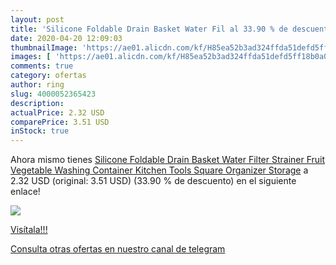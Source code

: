 ```yaml
---
layout: post
title: 'Silicone Foldable Drain Basket Water Fil al 33.90 % de descuento'
date: 2020-04-20 12:09:03
thumbnailImage: 'https://ae01.alicdn.com/kf/H85ea52b3ad324ffda51defd5ff18b0a0Y/Silicone-Foldable-Drain-Basket-Water-Filter-Strainer-Fruit-Vegetable-Washing-Container-Kitchen-Tools-Square-Organizer-Storage.jpg_350x350._SL200_.jpg'
images: [ 'https://ae01.alicdn.com/kf/H85ea52b3ad324ffda51defd5ff18b0a0Y/Silicone-Foldable-Drain-Basket-Water-Filter-Strainer-Fruit-Vegetable-Washing-Container-Kitchen-Tools-Square-Organizer-Storage.jpg_350x350._SL200_.jpg' ]
comments: true
category: ofertas
author: ring
slug: 4000052365423
description:
actualPrice: 2.32 USD
comparePrice: 3.51 USD
inStock: true
---
```


Ahora mismo tienes [Silicone Foldable Drain Basket Water Filter Strainer Fruit Vegetable Washing Container Kitchen Tools Square Organizer Storage](https://www.amazon.com/dp/4000052365423/?tag=redken08-20) a 2.32 USD (original: 3.51 USD) (33.90 %  de descuento) en el siguiente enlace!

[![](https://ae01.alicdn.com/kf/H85ea52b3ad324ffda51defd5ff18b0a0Y/Silicone-Foldable-Drain-Basket-Water-Filter-Strainer-Fruit-Vegetable-Washing-Container-Kitchen-Tools-Square-Organizer-Storage.jpg_350x350._SL200_.jpg)](https://www.amazon.com/dp/4000052365423/?tag=redken08-20)

[Visítala!!!](https://www.amazon.com/dp/4000052365423/?tag=redken08-20)

[Consulta otras ofertas en nuestro canal de telegram](https://t.me/s/ofertas25)

